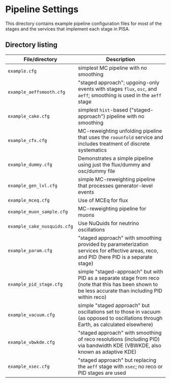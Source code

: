 # Pipeline Settings

This directory contains example pipeline configuration files for most of the stages and the services that implement each stage in PISA.


## Directory listing

| File/directory              | Description
| --------------------------- | -----------
| `example.cfg`               | simplest MC pipeline with no smoothing
| `example_aeffsmooth.cfg`    | "staged approach"; upgoing-only events with stages `flux`, `osc`, and `aeff`; smoothing is used in the `aeff` stage
| `example_cake.cfg`          | simplest `hist`-based ("staged-approach") pipeline with no smoothing
| `example_cfx.cfg`           | MC-reweighting unfolding pipeline that uses the `roounfold` service and includes treatment of discrete systematics 
| `example_dummy.cfg`         | Demonstrates a simple pipeline using just the flux/dummy and osc/dummy file
| `example_gen_lvl.cfg`       | simple MC-reweighting pipeline that processes generator-level events
| `example_mceq.cfg`          | Use of MCEq for flux
| `example_muon_sample.cfg`   | MC-reweighting pipeline for muons
| `example_cake_nusquids.cfg` | Use NuQuids for neutrino oscillations
| `example_param.cfg`         | "staged approach" with smoothing provided by parameterization services for effective areas, reco, and PID (here PID is a separate stage)
| `example_pid_stage.cfg`     | simple "staged-approach" but with PID as a separate stage from reco (note that this has been shown to be less accurate than including PID within reco)
| `example_vacuum.cfg`        | simple "staged approach" but oscillations set to those in vacuum (as opposed to oscillations through Earth, as calculated elsewhere)
| `example_vbwkde.cfg`        | "staged approach" with smoothing of reco resolutions (including PID) via bandwidth KDE (VBWKDE, also known as adaptive KDE)
| `example_xsec.cfg`          | "staged approach" but replacing the `aeff` stage with `xsec`; no reco or PID stages are used
